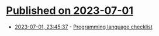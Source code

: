 # [Published on 2023-07-01](index.md)

* [2023-07-01, 23:45:37](https://lobste.rs/s/oj5bfs/programming_language_checklist) - [Programming language checklist](https://www.mcmillen.dev/language_checklist.html)
